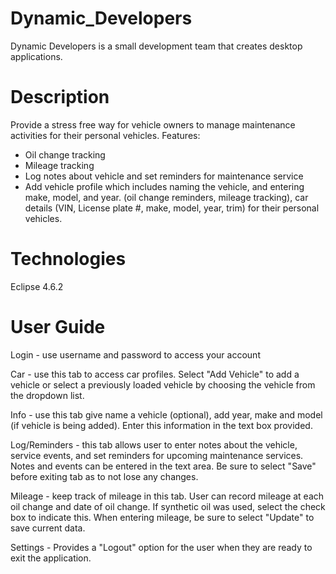 # Dynamic_Developers
Dynamic Developers is a small development team that creates desktop applications.

# Description
Provide a stress free way for vehicle owners to manage maintenance activities for their personal vehicles.
Features:
- Oil change tracking
- Mileage tracking
- Log notes about vehicle and set reminders for maintenance service
- Add vehicle profile which includes naming the vehicle, and entering make, model, and year.
(oil change reminders, mileage tracking), car details (VIN, License plate #, make, model, year, trim) for their personal vehicles. 

# Technologies
Eclipse 4.6.2

# User Guide
Login - use username and password to access your account

Car - use this tab to access car profiles. Select "Add Vehicle" to add a vehicle or select a previously loaded vehicle by choosing the vehicle from the dropdown list.

Info -  use this tab give name a vehicle (optional), add year, make and model (if vehicle is being added). Enter this information in the text box provided.

Log/Reminders - this tab allows user to enter notes about the vehicle, service events, and set reminders for upcoming maintenance services. Notes and events can be entered in the text area. Be sure to select "Save" before exiting tab as to not lose any changes.

Mileage - keep track of mileage in this tab. User can record mileage at each oil change and date of oil change. If synthetic oil was used, select the check box to indicate this. When entering mileage, be sure to select "Update" to save current data. 

Settings - Provides a "Logout" option for the user when they are ready to exit the application. 
